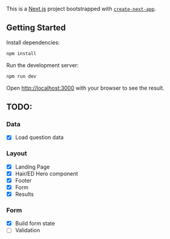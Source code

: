 This is a [Next.js](https://nextjs.org) project bootstrapped with [`create-next-app`](https://nextjs.org/docs/app/api-reference/cli/create-next-app).

## Getting Started

Install dependencies:

```bash
npm install
```

Run the development server:

```bash
npm run dev
```

Open [http://localhost:3000](http://localhost:3000) with your browser to see the result.

## TODO:

### Data

- [x] Load question data

### Layout

- [x] Landing Page
- [x] Hair/ED Hero component
- [x] Footer
- [x] Form
- [x] Results

### Form

- [x] Build form state
- [ ] Validation
